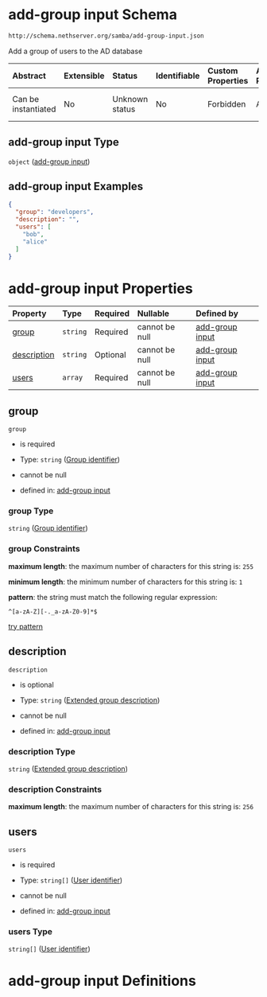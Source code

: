 # add-group input Schema

```txt
http://schema.nethserver.org/samba/add-group-input.json
```

Add a group of users to the AD database

| Abstract            | Extensible | Status         | Identifiable | Custom Properties | Additional Properties | Access Restrictions | Defined In                                                                |
| :------------------ | :--------- | :------------- | :----------- | :---------------- | :-------------------- | :------------------ | :------------------------------------------------------------------------ |
| Can be instantiated | No         | Unknown status | No           | Forbidden         | Allowed               | none                | [add-group-input.json](samba/add-group-input.json "open original schema") |

## add-group input Type

`object` ([add-group input](add-group-input.md))

## add-group input Examples

```json
{
  "group": "developers",
  "description": "",
  "users": [
    "bob",
    "alice"
  ]
}
```

# add-group input Properties

| Property                    | Type     | Required | Nullable       | Defined by                                                                                                                                                    |
| :-------------------------- | :------- | :------- | :------------- | :------------------------------------------------------------------------------------------------------------------------------------------------------------ |
| [group](#group)             | `string` | Required | cannot be null | [add-group input](add-group-input-properties-group-identifier.md "http://schema.nethserver.org/samba/add-group-input.json#/properties/group")                 |
| [description](#description) | `string` | Optional | cannot be null | [add-group input](add-group-input-properties-extended-group-description.md "http://schema.nethserver.org/samba/add-group-input.json#/properties/description") |
| [users](#users)             | `array`  | Required | cannot be null | [add-group input](add-group-input-properties-group-members.md "http://schema.nethserver.org/samba/add-group-input.json#/properties/users")                    |

## group



`group`

*   is required

*   Type: `string` ([Group identifier](add-group-input-properties-group-identifier.md))

*   cannot be null

*   defined in: [add-group input](add-group-input-properties-group-identifier.md "http://schema.nethserver.org/samba/add-group-input.json#/properties/group")

### group Type

`string` ([Group identifier](add-group-input-properties-group-identifier.md))

### group Constraints

**maximum length**: the maximum number of characters for this string is: `255`

**minimum length**: the minimum number of characters for this string is: `1`

**pattern**: the string must match the following regular expression:&#x20;

```regexp
^[a-zA-Z][-._a-zA-Z0-9]*$
```

[try pattern](https://regexr.com/?expression=%5E%5Ba-zA-Z%5D%5B-._a-zA-Z0-9%5D*%24 "try regular expression with regexr.com")

## description



`description`

*   is optional

*   Type: `string` ([Extended group description](add-group-input-properties-extended-group-description.md))

*   cannot be null

*   defined in: [add-group input](add-group-input-properties-extended-group-description.md "http://schema.nethserver.org/samba/add-group-input.json#/properties/description")

### description Type

`string` ([Extended group description](add-group-input-properties-extended-group-description.md))

### description Constraints

**maximum length**: the maximum number of characters for this string is: `256`

## users



`users`

*   is required

*   Type: `string[]` ([User identifier](add-group-input-properties-group-members-user-identifier.md))

*   cannot be null

*   defined in: [add-group input](add-group-input-properties-group-members.md "http://schema.nethserver.org/samba/add-group-input.json#/properties/users")

### users Type

`string[]` ([User identifier](add-group-input-properties-group-members-user-identifier.md))

# add-group input Definitions
